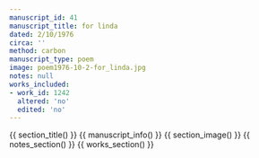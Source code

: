 ```yaml
---
manuscript_id: 41
manuscript_title: for linda
dated: 2/10/1976
circa: ''
method: carbon
manuscript_type: poem
image: poem1976-10-2-for_linda.jpg
notes: null
works_included:
- work_id: 1242
  altered: 'no'
  edited: 'no'
---
```


{{ section_title() }}
{{ manuscript_info() }}
{{ section_image() }}
{{ notes_section() }}
{{ works_section() }}
